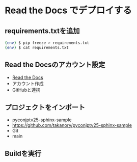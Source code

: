 # Read the Docs でデプロイする

## requirements.txtを追加

```bash
(env) $ pip freeze > requirements.txt
(env) $ cat requirements.txt
```

## Read the Docsのアカウント設定

* [Read the Docs](https://readthedocs.org/)
* アカウント作成
* GitHubと連携

## プロジェクトをインポート

* pyconjptv25-sphinx-sample
* https://github.com/takanory/pyconjptv25-sphinx-sample
* Git
* main

## Buildを実行
